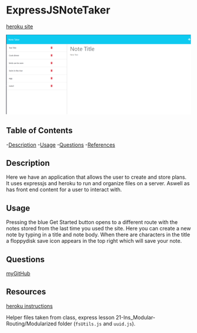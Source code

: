 # ExpressJSNoteTaker
[heroku site](https://obscure-sea-77592-a98dd628cc00.herokuapp.com/)


![screenshot](./images/screenshot.png)

## Table of Contents
-[Description](#description)
-[Usage](#usage)
-[Questions](#questions)
-[References](#references)

## Description 

Here we have an application that allows the user to create and store plans. It uses expressjs and heroku to run and organize files on a server. Aswell as has front end content for a user to interact with. 


## Usage
Pressing the blue Get Started button opens to a different route with the notes stored from the last time you used the site. Here you can create a new note by typing in a title and note body. When there are characters in the title a floppydisk save icon appears in the top right which will save your note.

## Questions

[myGitHub](https://github.com/Teelsam?tab=repositories)



## Resources 

[heroku instructions](https://devcenter.heroku.com/articles/getting-started-with-nodejs)

Helper files taken from class, express lesson 21-Ins_Modular-Routing/Modularized folder (`fsUtils.js` and `uuid.js`).